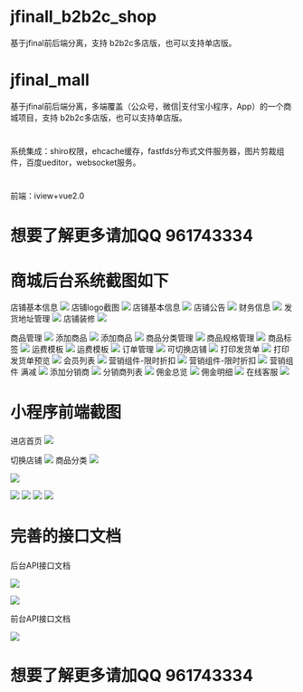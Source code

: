 # jfinall_b2b2c_shop
基于jfinal前后端分离，支持 b2b2c多店版，也可以支持单店版。 



# jfinal_mall
基于jfinal前后端分离，多端覆盖（公众号，微信|支付宝小程序，App）的一个商城项目，支持 b2b2c多店版，也可以支持单店版。
#
系统集成：shiro权限，ehcache缓存，fastfds分布式文件服务器，图片剪裁组件，百度ueditor，websocket服务。
#
前端：iview+vue2.0

# 想要了解更多请加QQ 961743334


#
# 商城后台系统截图如下

店铺基本信息
![](https://i.imgur.com/74MIC6l.jpg)
店铺logo截图
![](https://i.imgur.com/WFvf436.jpg)
店铺基本信息
![](https://i.imgur.com/egCllZu.jpg)
店铺公告
![](https://i.imgur.com/Sg4Hxzd.jpg)
财务信息
![](https://i.imgur.com/L5ehqZy.jpg)
发货地址管理
![](https://i.imgur.com/89kX3Mt.jpg)
店铺装修
![](https://i.imgur.com/2tAjwDF.jpg)

商品管理
![](https://i.imgur.com/TBDquAw.jpg)
添加商品
![](https://i.imgur.com/k4Gr6UW.jpg)
添加商品
![](https://i.imgur.com/Otn9Mya.jpg)
商品分类管理
![](https://i.imgur.com/KkyeoJt.jpg)
商品规格管理
![](https://i.imgur.com/rVCOltO.jpg)
商品标签
![](https://i.imgur.com/LqIrAkt.jpg)
运费模板
![](https://i.imgur.com/byqJRdl.jpg)
运费模板
![](https://i.imgur.com/2hTZXpf.jpg)
订单管理
![](https://i.imgur.com/gFir6pw.jpg)
可切换店铺
![](https://i.imgur.com/leEo5PY.jpg)
打印发货单
![](https://i.imgur.com/JacxBFI.jpg)
打印发货单预览
![](https://i.imgur.com/ZZ6prUF.jpg)
会员列表
![](https://i.imgur.com/zMu3i14.jpg)
营销组件-限时折扣
![](https://i.imgur.com/DEiDy1X.jpg)
营销组件-限时折扣
![](https://i.imgur.com/zubEZxw.jpg)
营销组件 满减
![](https://i.imgur.com/1oGB6H8.jpg)
添加分销商
![](https://i.imgur.com/0XQLg2p.jpg)
分销商列表
![](https://i.imgur.com/0fBTmFg.jpg)
佣金总览
![](https://i.imgur.com/tX5fmMT.jpg)
佣金明细
![](https://i.imgur.com/atZ7zK9.jpg)
在线客服
![](https://i.imgur.com/uvDSYTY.jpg)

###
# 小程序前端截图
###

进店首页
![](https://i.imgur.com/ny3X2F9.png)

切换店铺
![](https://i.imgur.com/DfiTULp.png)
商品分类
![](https://i.imgur.com/c8VrYOY.png)

![](https://i.imgur.com/n58a4k7.png)

![](https://i.imgur.com/pv8ReZF.png)
![](https://i.imgur.com/mxsA18R.jpg)
![](https://i.imgur.com/GBvetOc.png)
![](https://i.imgur.com/TdAG7oO.png)



###
# 完善的接口文档
###

后台API接口文档

![](https://i.imgur.com/YlIU3dp.jpg)

![](https://i.imgur.com/9povTcD.jpg)


前台API接口文档

![](https://i.imgur.com/IDIacqt.jpg)

# 想要了解更多请加QQ 961743334
